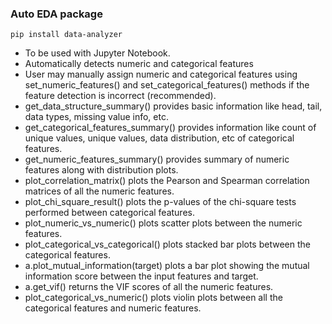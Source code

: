 ### Auto EDA package

``
pip install data-analyzer
``

- To be used with Jupyter Notebook.
- Automatically detects numeric and categorical features
- User may manually assign numeric and categorical features using set_numeric_features()
and set_categorical_features() methods if the feature detection is incorrect (recommended).
- get_data_structure_summary() provides basic information like head, tail,
data types, missing value info, etc.
- get_categorical_features_summary() provides information like count of unique values,
unique values, data distribution, etc of categorical features.
- get_numeric_features_summary() provides summary of numeric features along with 
distribution plots.
- plot_correlation_matrix() plots the Pearson and Spearman correlation matrices of 
all  the numeric features.
- plot_chi_square_result() plots the p-values of the chi-square tests performed between
categorical features.
- plot_numeric_vs_numeric() plots scatter plots between the numeric features.
- plot_categorical_vs_categorical() plots stacked bar plots between the categorical features.
- a.plot_mutual_information(target) plots a bar plot showing the mutual information score
between the input features and target.
- a.get_vif() returns the VIF scores of all the numeric features.
- plot_categorical_vs_numeric() plots violin plots between all the categorical features
and numeric features.